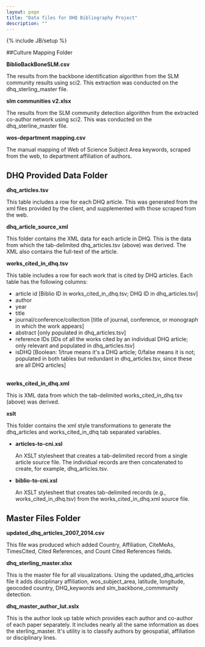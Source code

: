 ```yaml
---
layout: page
title: "Data files for DHQ Bibliography Project"
description: ""
---
```

{% include JB/setup %}

##Culture Mapping Folder

**BiblioBackBoneSLM.csv**

  The results from the backbone identification algorithm from the SLM community results using sci2. This extraction was conducted on the dhq_sterling_master file.

**slm communities v2.xlsx**

  The results from the SLM community detection algorithm from the extracted co-author network using sci2.  This was conducted on the dhq_sterline_master file.

**wos-department mapping.csv**

  The manual mapping of Web of Science Subject Area keywords, scraped from the web, to department affiliation of authors.


## DHQ Provided Data Folder

**dhq_articles.tsv**

  This table includes a row for each DHQ article.  This was generated from the xml files provided by the client, and supplemented with those scraped from the web.

**dhq_article_source_xml**

  This folder contains the XML data for each article in DHQ. This is the data from which the tab-delimited dhq_articles.tsv (above) was derived. The XML also contains the full-text of the article.

**works_cited_in_dhq.tsv**

  This table includes a row for each work that is cited by DHQ articles. Each table has the following columns:

  * article id [Biblio ID in works_cited_in_dhq.tsv; DHQ ID in dhq_articles.tsv]
  * author
  * year
  * title
  * journal/conference/collection [title of journal, conference, or monograph in which the work appears]
  * abstract [only populated in dhq_articles.tsv]
  * reference IDs [IDs of all the works cited by an individual DHQ article; only relevant and populated in dhq_articles.tsv]
  * isDHQ [Boolean: 1/true means it's a DHQ article; 0/false means it is not; populated in both tables but redundant in dhq_articles.tsv, since these are all DHQ articles]
<br><br>

**works_cited_in_dhq.xml**

  This is XML data from which the tab-delimited works_cited_in_dhq.tsv (above) was derived.

**xslt**

  This folder contains the xml style transformations to generate the dhq_articles and works_cited_in_dhq tab separated variables.

  * **articles-to-cni.xsl**

    An XSLT stylesheet that creates a tab-delimited record from a single article source file. The individual records are then concatenated to create, for example, dhq_articles.tsv.

  * **biblio-to-cni.xsl**

    An XSLT stylesheet that creates tab-delimited records (e.g., works_cited_in_dhq.tsv)  from the works_cited_in_dhq.xml source file.

## Master Files Folder

**updated_dhq_articles_2007_2014.csv**

  This file was produced which added Country, Affiliation, CiteMeAs, TimesCited, Cited References, and Count Cited References fields.

**dhq_sterling_master.xlsx**

  This is the master file for all visualizations.  Using the updated_dhq_articles file it adds disciplinary affiliation, wos_subject_area, latitude, longitude, geocoded country, DHQ_keywords and slm_backbone_commmunity detection.

**dhq_master_author_lut.xslx**

  This is the author look up table which provides each author and co-author of each paper separately. It includes nearly all the same information as does the sterling_master.  It's utility is to classify authors by geospatial, affiliation or disciplinary lines.
